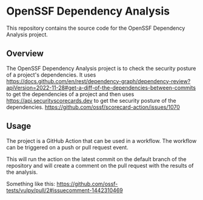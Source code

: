 # OpenSSF Dependency Analysis

This repository contains the source code for the OpenSSF Dependency Analysis project.

## Overview
The OpenSSF Dependency Analysis project is to check the security posture of a project's dependencies. 
It uses  https://docs.github.com/en/rest/dependency-graph/dependency-review?apiVersion=2022-11-28#get-a-diff-of-the-dependencies-between-commits
to get the dependencies of a project and then uses https://api.securityscorecards.dev to get the security posture of the dependencies.
https://github.com/ossf/scorecard-action/issues/1070

## Usage
The project is a GitHub Action that can be used in a workflow. The workflow can be triggered on a push or pull request event.

This will run the action on the latest commit on the default branch of the repository and will create a comment on the pull request with the results of the analysis.

Something like this: https://github.com/ossf-tests/vulpy/pull/2#issuecomment-1442310469